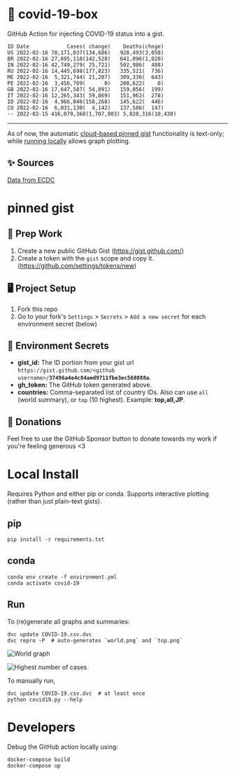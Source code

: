 # 🏥 covid-19-box

GitHub Action for injecting COVID-19 status into a gist.

```
ID Date            Cases( change)    Deaths(chnge)
US 2022-02-16 78,171,037(134,686)   928,493(3,058)
BR 2022-02-16 27,695,118(142,528)   641,096(1,020)
IN 2022-02-16 42,749,279( 25,721)   502,986(  488)
RU 2022-02-16 14,445,698(177,823)   335,521(  736)
ME 2022-02-16  5,321,744( 21,207)   309,336(  643)
PE 2022-02-16  3,456,789(      0)   208,622(    0)
GB 2022-02-16 17,647,587( 54,091)   159,056(  199)
IT 2022-02-16 12,265,343( 59,869)   151,962(  278)
ID 2022-02-16  4,966,046(158,268)   145,622(  446)
CO 2022-02-16  6,031,130(  4,142)   137,586(  147)
-- 2022-02-15 416,079,368(1,707,903) 5,820,316(10,430)
```

---

As of now, the automatic [cloud-based pinned gist](#pinned-gist) functionality is text-only;
while [running locally](#local-install) allows graph plotting.

## ✨ Sources

[Data from ECDC](https://www.ecdc.europa.eu/en/publications-data/download-todays-data-geographic-distribution-covid-19-cases-worldwide)

# pinned gist

## 🎒 Prep Work
1. Create a new public GitHub Gist (https://gist.github.com/)
1. Create a token with the `gist` scope and copy it. (https://github.com/settings/tokens/new)

## 🖥 Project Setup
1. Fork this repo
1. Go to your fork's `Settings` > `Secrets` > `Add a new secret` for each environment secret (below)

## 🤫 Environment Secrets
- **gist_id:** The ID portion from your gist url `https://gist.github.com/<github username>/`**`37496a4e4c84aed9711fbe3ec560888a`**.
- **gh_token:** The GitHub token generated above.
- **countries:** Comma-separated list of country IDs. Also can use `all` (world summary), or `top` (10 highest). Example: **top,all,JP**.

## 💸 Donations

Feel free to use the GitHub Sponsor button to donate towards my work if you're feeling generous <3

# Local Install

Requires Python and either pip or conda. Supports interactive plotting (rather than just plain-text gists).

## pip

```
pip install -r requirements.txt
```

## conda

```
conda env create -f environment.yml
conda activate covid-19
```

## Run

To (re)generate all graphs and summaries:

```
dvc update COVID-19.csv.dvc
dvc repro -P  # auto-generates `world.png` and `top.png`
```

![World graph](world.png)

![Highest number of cases](top.png)

To manually run,

```
dvc update COVID-19.csv.dvc  # at least once
python covid19.py --help
```

# Developers

Debug the GitHub action locally using:

```
docker-compose build
docker-compose up
```
